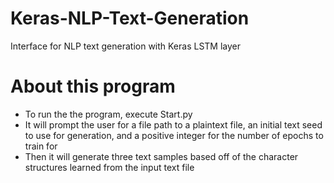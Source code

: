 # Keras-NLP-Text-Generation
Interface for NLP text generation with Keras LSTM layer

# About this program
- To run the the program, execute Start.py
- It will prompt the user for a file path to a plaintext file, an initial text seed to use for generation, and a positive integer for the number of epochs to train for
- Then it will generate three text samples based off of the character structures learned from the input text file
